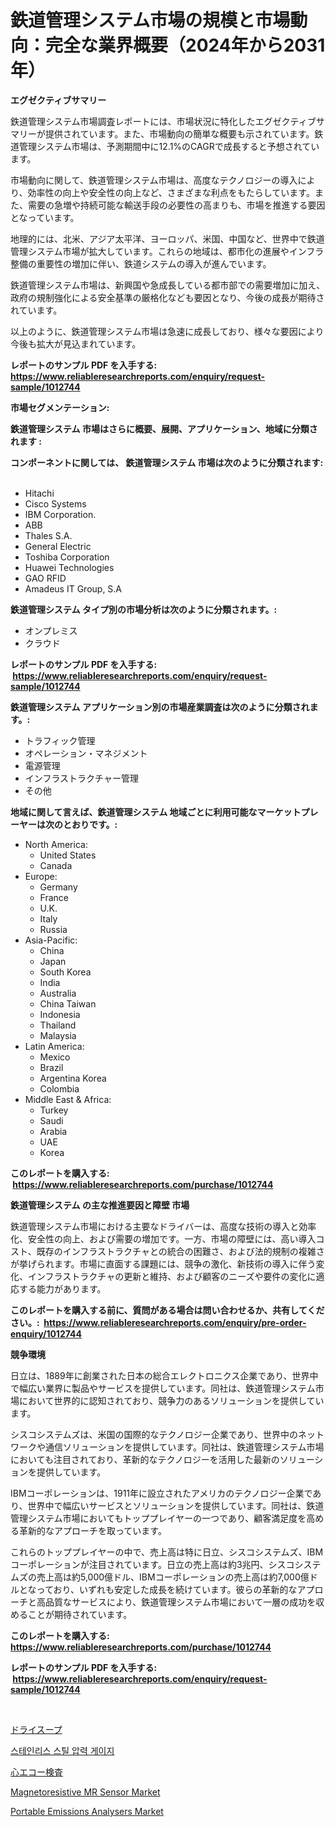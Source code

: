 <p><h1>鉄道管理システム市場の規模と市場動向：完全な業界概要（2024年から2031年）</h1></p><p><strong>エグゼクティブサマリー</strong></p>
<p><p>鉄道管理システム市場調査レポートには、市場状況に特化したエグゼクティブサマリーが提供されています。また、市場動向の簡単な概要も示されています。鉄道管理システム市場は、予測期間中に12.1%のCAGRで成長すると予想されています。</p><p>市場動向に関して、鉄道管理システム市場は、高度なテクノロジーの導入により、効率性の向上や安全性の向上など、さまざまな利点をもたらしています。また、需要の急増や持続可能な輸送手段の必要性の高まりも、市場を推進する要因となっています。</p><p>地理的には、北米、アジア太平洋、ヨーロッパ、米国、中国など、世界中で鉄道管理システム市場が拡大しています。これらの地域は、都市化の進展やインフラ整備の重要性の増加に伴い、鉄道システムの導入が進んでいます。</p><p>鉄道管理システム市場は、新興国や急成長している都市部での需要増加に加え、政府の規制強化による安全基準の厳格化なども要因となり、今後の成長が期待されています。</p><p>以上のように、鉄道管理システム市場は急速に成長しており、様々な要因により今後も拡大が見込まれています。</p></p>
<p><strong>レポートのサンプル PDF を入手する: <a href="https://www.reliableresearchreports.com/enquiry/request-sample/1012744">https://www.reliableresearchreports.com/enquiry/request-sample/1012744</a></strong></p>
<p><strong>市場セグメンテーション:</strong></p>
<p><strong> 鉄道管理システム 市場はさらに概要、展開、アプリケーション、地域に分類されます :</strong></p>
<p><strong>コンポーネントに関しては、 鉄道管理システム 市場は次のように分類されます: &nbsp;</strong></p>
<p><ul><li>Hitachi</li><li>Cisco Systems</li><li>IBM Corporation.</li><li>ABB</li><li>Thales S.A.</li><li>General Electric</li><li>Toshiba Corporation</li><li>Huawei Technologies</li><li>GAO RFID</li><li>Amadeus IT Group, S.A</li></ul></p>
<p><strong> 鉄道管理システム タイプ別の市場分析は次のように分類されます。:</strong></p>
<p><ul><li>オンプレミス</li><li>クラウド</li></ul></p>
<p><strong>レポートのサンプル PDF を入手する: &nbsp;<a href="https://www.reliableresearchreports.com/enquiry/request-sample/1012744">https://www.reliableresearchreports.com/enquiry/request-sample/1012744</a></strong></p>
<p><strong> 鉄道管理システム アプリケーション別の市場産業調査は次のように分類されます。:</strong></p>
<p><ul><li>トラフィック管理</li><li>オペレーション・マネジメント</li><li>電源管理</li><li>インフラストラクチャー管理</li><li>その他</li></ul></p>
<p><strong>地域に関して言えば、鉄道管理システム 地域ごとに利用可能なマーケットプレーヤーは次のとおりです。:</strong></p>
<p><ul>
    <li>
        North America:
        <ul>
            <li>United States</li>
            <li>Canada</li>
        </ul>
    </li>
    <li>
        Europe:
        <ul>
            <li>Germany</li>
            <li>France</li>
            <li>U.K.</li>
            <li>Italy</li>
            <li>Russia</li>
        </ul>
    </li>
    <li>
        Asia-Pacific:
        <ul>
            <li>China</li>
            <li>Japan</li>
            <li>South Korea</li>
            <li>India</li>
            <li>Australia</li>
            <li>China Taiwan</li>
            <li>Indonesia</li>
            <li>Thailand</li>
            <li>Malaysia</li>
        </ul>
    </li>
    <li>
        Latin America:
        <ul>
            <li>Mexico</li>
            <li>Brazil</li>
            <li>Argentina Korea</li>
            <li>Colombia</li>
        </ul>
    </li>
    <li>
        Middle East & Africa:
        <ul>
            <li>Turkey</li>
            <li>Saudi</li>
            <li>Arabia</li>
            <li>UAE</li>
            <li>Korea</li>
        </ul>
    </li>
    </ul></p>
<p><strong>このレポートを購入する: &nbsp;<a href="https://www.reliableresearchreports.com/purchase/1012744">https://www.reliableresearchreports.com/purchase/1012744</a></strong></p>
<p><strong>鉄道管理システム の主な推進要因と障壁 市場</strong></p>
<p><p>鉄道管理システム市場における主要なドライバーは、高度な技術の導入と効率化、安全性の向上、および需要の増加です。一方、市場の障壁には、高い導入コスト、既存のインフラストラクチャとの統合の困難さ、および法的規制の複雑さが挙げられます。市場に直面する課題には、競争の激化、新技術の導入に伴う変化、インフラストラクチャの更新と維持、および顧客のニーズや要件の変化に適応する能力があります。</p></p>
<p><strong>このレポートを購入する前に、質問がある場合は問い合わせるか、共有してください。:&nbsp; <a href="https://www.reliableresearchreports.com/enquiry/pre-order-enquiry/1012744">https://www.reliableresearchreports.com/enquiry/pre-order-enquiry/1012744</a></strong></p>
<p><strong>競争環境</strong></p>
<p><p>日立は、1889年に創業された日本の総合エレクトロニクス企業であり、世界中で幅広い業界に製品やサービスを提供しています。同社は、鉄道管理システム市場において世界的に認知されており、競争力のあるソリューションを提供しています。</p><p>シスコシステムズは、米国の国際的なテクノロジー企業であり、世界中のネットワークや通信ソリューションを提供しています。同社は、鉄道管理システム市場においても注目されており、革新的なテクノロジーを活用した最新のソリューションを提供しています。</p><p>IBMコーポレーションは、1911年に設立されたアメリカのテクノロジー企業であり、世界中で幅広いサービスとソリューションを提供しています。同社は、鉄道管理システム市場においてもトッププレイヤーの一つであり、顧客満足度を高める革新的なアプローチを取っています。</p><p>これらのトッププレイヤーの中で、売上高は特に日立、シスコシステムズ、IBMコーポレーションが注目されています。日立の売上高は約3兆円、シスコシステムズの売上高は約5,000億ドル、IBMコーポレーションの売上高は約7,000億ドルとなっており、いずれも安定した成長を続けています。彼らの革新的なアプローチと高品質なサービスにより、鉄道管理システム市場において一層の成功を収めることが期待されています。</p></p>
<p><strong>このレポートを購入する: &nbsp; <a href="https://www.reliableresearchreports.com/purchase/1012744">https://www.reliableresearchreports.com/purchase/1012744</a></strong></p>
<p><strong>レポートのサンプル PDF を入手する: &nbsp;<a href="https://www.reliableresearchreports.com/enquiry/request-sample/1012744">https://www.reliableresearchreports.com/enquiry/request-sample/1012744</a></strong><strong></strong></p>
<p>&nbsp;</p>
<p><p><a href="https://medium.com/@kaydenjohns1964/%E4%B9%BE%E7%87%A5%E3%82%B9%E3%83%BC%E3%83%97%E5%B8%82%E5%A0%B4%E8%A6%8F%E6%A8%A1-%E5%B8%82%E5%A0%B4%E5%B1%95%E6%9C%9B%E3%81%A8%E5%B8%82%E5%A0%B4%E4%BA%88%E6%B8%AC-2024%E5%B9%B4-2031%E5%B9%B4-53f7fa00640a">ドライスープ</a></p><p><a href="https://github.com/royErdmtyan906778/Market-Research-Report-List-1/blob/main/406499310594.md">스테인리스 스틸 압력 게이지</a></p><p><a href="https://medium.com/@saigekulas/%E3%82%A8%E3%82%B3%E3%83%BC%E5%BF%83%E8%87%93%E8%B6%85%E9%9F%B3%E6%B3%A2%E5%B8%82%E5%A0%B4-%E5%B8%82%E5%A0%B4%E3%82%B7%E3%82%A7%E3%82%A2-%E5%B8%82%E5%A0%B4%E5%8B%95%E5%90%91-%E5%B0%86%E6%9D%A5%E3%81%AE%E6%88%90%E9%95%B7%E3%81%AE%E6%8E%A2%E7%A9%B6-5cad8058d836">心エコー検査</a></p><p><a href="https://medium.com/@bernadette.james576/magnetoresistive-mr-sensor-market-size-reveals-the-best-marketing-channels-in-global-industry-855e6c3c9ce6">Magnetoresistive MR Sensor Market</a></p><p><a href="https://medium.com/@stephen.russell7684/portable-emissions-analysers-market-trends-and-market-analysis-forecasted-for-period-2024-2031-cec94814c7e3">Portable Emissions Analysers Market</a></p></p>